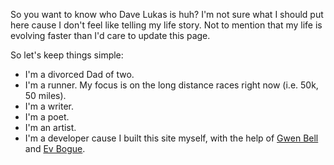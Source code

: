 So you want to know who Dave Lukas is huh? I'm not sure what I should put here cause I don't feel like telling my life story. Not to mention that my life is evolving faster than I'd care to update this page.

So let's keep things simple:  
  - I'm a divorced Dad of two.  
  - I'm a runner. My focus is on the long distance races right now (i.e. 50k, 50 miles).  
  - I'm a writer.  
  - I'm a poet.  
  - I'm an artist.  
  - I'm a developer cause I built this site myself, with the help of [Gwen Bell](http://gwenbell.com/) and [Ev Bogue](http://evbogue.com/).  